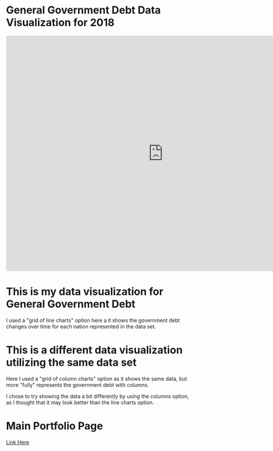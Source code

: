 # General Government Debt Data Visualization for 2018

<iframe src="https://data.oecd.org/chart/6gRf" width="860" height="645" style="border: 0" mozallowfullscreen="true" webkitallowfullscreen="true" allowfullscreen="true"><a href="https://data.oecd.org/chart/6gRf" target="_blank">OECD Chart: General government debt, Total, % of GDP, Annual, 2018</a></iframe>


# This is my data visualization for General Government Debt
I used a "grid of line charts" option here a it shows the government debt changes over time for each nation represented in the data set.

<div class="flourish-embed flourish-chart" data-src="visualisation/5299538"><script src="https://public.flourish.studio/resources/embed.js"></script></div>


# This is a different data visualization utilizing the same data set
Here I used a "grid of column charts" option as it shows the same data, but more "fully" represents the government debt with columns. 

<div class="flourish-embed flourish-chart" data-src="visualisation/5299761"><script src="https://public.flourish.studio/resources/embed.js"></script></div>


I chose to try showing the data a bit differently by using the columns option, as I thought that it may look better than the line charts option.


# Main Portfolio Page
[Link Here](/README.md)
